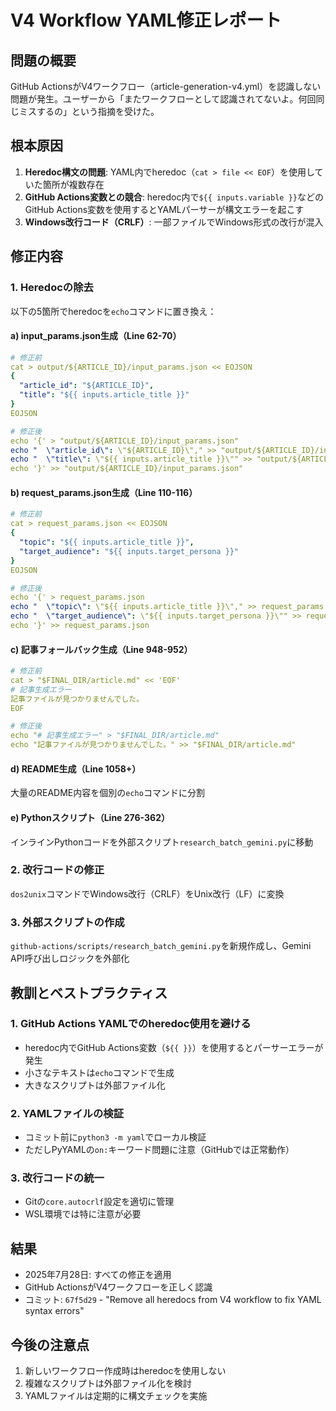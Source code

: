 # V4 Workflow YAML修正レポート

## 問題の概要
GitHub ActionsがV4ワークフロー（article-generation-v4.yml）を認識しない問題が発生。ユーザーから「またワークフローとして認識されてないよ。何回同じミスするの」という指摘を受けた。

## 根本原因
1. **Heredoc構文の問題**: YAML内でheredoc（`cat > file << EOF`）を使用していた箇所が複数存在
2. **GitHub Actions変数との競合**: heredoc内で`${{ inputs.variable }}`などのGitHub Actions変数を使用するとYAMLパーサーが構文エラーを起こす
3. **Windows改行コード（CRLF）**: 一部ファイルでWindows形式の改行が混入

## 修正内容

### 1. Heredocの除去
以下の5箇所でheredocを`echo`コマンドに置き換え：

#### a) input_params.json生成（Line 62-70）
```yaml
# 修正前
cat > output/${ARTICLE_ID}/input_params.json << EOJSON
{
  "article_id": "${ARTICLE_ID}",
  "title": "${{ inputs.article_title }}"
}
EOJSON

# 修正後
echo '{' > "output/${ARTICLE_ID}/input_params.json"
echo "  \"article_id\": \"${ARTICLE_ID}\"," >> "output/${ARTICLE_ID}/input_params.json"
echo "  \"title\": \"${{ inputs.article_title }}\"" >> "output/${ARTICLE_ID}/input_params.json"
echo '}' >> "output/${ARTICLE_ID}/input_params.json"
```

#### b) request_params.json生成（Line 110-116）
```yaml
# 修正前
cat > request_params.json << EOJSON
{
  "topic": "${{ inputs.article_title }}",
  "target_audience": "${{ inputs.target_persona }}"
}
EOJSON

# 修正後
echo '{' > request_params.json
echo "  \"topic\": \"${{ inputs.article_title }}\"," >> request_params.json
echo "  \"target_audience\": \"${{ inputs.target_persona }}\"" >> request_params.json
echo '}' >> request_params.json
```

#### c) 記事フォールバック生成（Line 948-952）
```yaml
# 修正前
cat > "$FINAL_DIR/article.md" << 'EOF'
# 記事生成エラー
記事ファイルが見つかりませんでした。
EOF

# 修正後
echo "# 記事生成エラー" > "$FINAL_DIR/article.md"
echo "記事ファイルが見つかりませんでした。" >> "$FINAL_DIR/article.md"
```

#### d) README生成（Line 1058+）
大量のREADME内容を個別の`echo`コマンドに分割

#### e) Pythonスクリプト（Line 276-362）
インラインPythonコードを外部スクリプト`research_batch_gemini.py`に移動

### 2. 改行コードの修正
`dos2unix`コマンドでWindows改行（CRLF）をUnix改行（LF）に変換

### 3. 外部スクリプトの作成
`github-actions/scripts/research_batch_gemini.py`を新規作成し、Gemini API呼び出しロジックを外部化

## 教訓とベストプラクティス

### 1. GitHub Actions YAMLでのheredoc使用を避ける
- heredoc内でGitHub Actions変数（`${{ }}`）を使用するとパーサーエラーが発生
- 小さなテキストは`echo`コマンドで生成
- 大きなスクリプトは外部ファイル化

### 2. YAMLファイルの検証
- コミット前に`python3 -m yaml`でローカル検証
- ただしPyYAMLの`on:`キーワード問題に注意（GitHubでは正常動作）

### 3. 改行コードの統一
- Gitの`core.autocrlf`設定を適切に管理
- WSL環境では特に注意が必要

## 結果
- 2025年7月28日: すべての修正を適用
- GitHub ActionsがV4ワークフローを正しく認識
- コミット: `67f5d29` - "Remove all heredocs from V4 workflow to fix YAML syntax errors"

## 今後の注意点
1. 新しいワークフロー作成時はheredocを使用しない
2. 複雑なスクリプトは外部ファイル化を検討
3. YAMLファイルは定期的に構文チェックを実施
